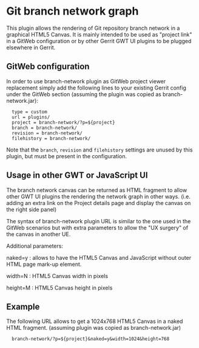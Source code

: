 Git branch network graph
=========================

This plugin allows the rendering of Git repository branch network
in a graphical HTML5 Canvas. It is mainly intended to be used as
"project link" in a GitWeb configuration or by other Gerrit GWT UI
plugins to be plugged elsewhere in Gerrit.

GitWeb configuration
--------------------

In order to use branch-network plugin as GitWeb project viewer replacement
simply add the following lines to your existing Gerrit config under the
GitWeb section (assuming the plugin was copied as branch-network.jar):

```
  type = custom
  url = plugins/
  project = branch-network/?p=${project}
  branch = branch-network/
  revision = branch-network/
  filehistory = branch-network/
```

Note that the `branch`, `revision` and `filehistory` settings are unused
by this plugin, but must be present in the configuration.

Usage in other GWT or JavaScript UI
-----------------------------------

The branch network canvas can be returned as HTML fragment to allow other
GWT UI plugins the rendering the network graph in other ways.
(i.e. adding an extra link on the Project details page and display the
canvas on the right side panel)

The syntax of branch-network plugin URL is similar to the one used in
the GitWeb scenarios but with extra parameters to allow the "UX surgery"
of the canvas in another UE.

Additional parameters:

naked=y
:	allows to have the HTML5 Canvas and JavaScript without outer HTML page mark-up
	element.

width=N
:	HTML5 Canvas width in pixels

height=M
:	HTML5 Canvas height in pixels

Example
-------

The following URL allows to get a 1024x768 HTML5 Canvas in a naked HTML fragment.
(assuming plugin was copied as branch-network.jar)

```
  branch-network/?p=${project}&naked=y&width=1024&height=768
```

